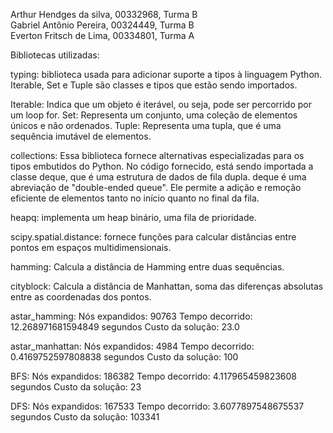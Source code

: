 Arthur Hendges da silva, 00332968, Turma B  
Gabriel Antônio Pereira, 00324449, Turma B  
Everton Fritsch de Lima, 00334801, Turma A  

Bibliotecas utilizadas:

typing: biblioteca usada para adicionar suporte a tipos à linguagem Python. Iterable, Set e Tuple são classes e tipos que estão sendo importados.

Iterable: Indica que um objeto é iterável, ou seja, pode ser percorrido por um loop for.
Set: Representa um conjunto, uma coleção de elementos únicos e não ordenados.
Tuple: Representa uma tupla, que é uma sequência imutável de elementos.

collections: Essa biblioteca fornece alternativas especializadas para os tipos embutidos do Python. No código fornecido, está sendo importada a classe deque, que é uma estrutura de dados de fila dupla. deque é uma abreviação de "double-ended queue". Ele permite a adição e remoção eficiente de elementos tanto no início quanto no final da fila.

heapq: implementa um heap binário, uma fila de prioridade.

scipy.spatial.distance: fornece funções para calcular distâncias entre pontos em espaços multidimensionais.

hamming: Calcula a distância de Hamming entre duas sequências.

cityblock: Calcula a distância de Manhattan, soma das diferenças absolutas entre as coordenadas dos pontos.

astar_hamming:
Nós expandidos: 90763
Tempo decorrido: 12.268971681594849 segundos
Custo da solução: 23.0

astar_manhattan:
Nós expandidos: 4984
Tempo decorrido: 0.4169752597808838 segundos
Custo da solução: 100

BFS:
Nós expandidos: 186382
Tempo decorrido: 4.117965459823608 segundos
Custo da solução: 23

DFS:
Nós expandidos: 167533
Tempo decorrido: 3.6077897548675537 segundos
Custo da solução: 103341
